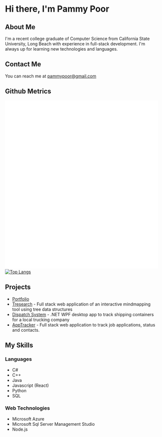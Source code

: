 # Hi there, I'm Pammy Poor
## About Me
I'm a recent college graduate of Computer Science from California State University, Long Beach with experience in full-stack development. I'm always up for learning new technologies and languages. 

## Contact Me
You can reach me at pammypoor@gmail.com

## Github Metrics
![Metrics](/github-metrics.svg)
[![Top Langs](https://github-readme-stats.vercel.app/api/top-langs/?pammypoor=anuraghazra&layout=compact)](https://github.com/anuraghazra/github-readme-stats)

## Projects
- [Portfolio](https://pammypoor.github.io/)
- [Tresearch](https://github.com/pammypoor/Tresearch) - Full stack web application of an interactive mindmapping tool using tree data structures
- [Dispatch System](https://github.com/pammypoor/Dispatch-System) - .NET WPF desktop app to track shipping containers for a local trucking company
- [AppTracker](https://github.com/pammypoor/AppTracker) - Full stack web application to track job applications, status and contacts.

## My Skills
### Languages
- C#
- C++
- Java
- Javascript (React)
- Python
- SQL
### Web Technologies
- Microsoft Azure
- Microsoft Sql Server Management Studio
- Node.js
